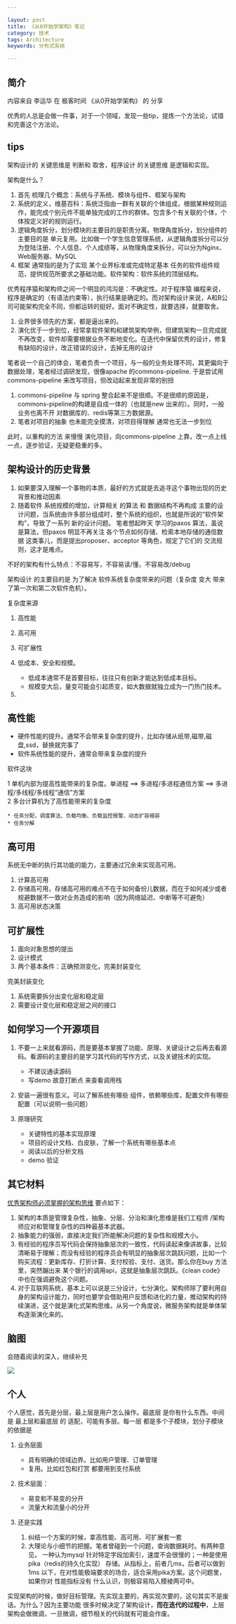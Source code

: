 ```yaml
---

layout: post
title: 《从0开始学架构》笔记
category: 技术
tags: Architecture
keywords: 分布式系统

---
```


## 简介

内容来自 李运华 在 极客时间 《从0开始学架构》 的 分享

优秀的人总是会做一件事，对于一个领域，发现一些tip，提炼一个方法论，试错和完善这个方法论。

## tips

架构设计的 关键思维是 判断和 取舍，程序设计 的关键思维 是逻辑和实现。

架构是什么？

1. 首先 梳理几个概念：系统与子系统、模块与组件、框架与架构
2. 系统的定义，维基百科：系统泛指由一群有关联的个体组成，根据某种规则运作，能完成个别元件不能单独完成的工作的群体。包含多个有关联的个体，个体按定义好的规则运行。
3. 逻辑角度拆分，划分模块的主要目的是职责分离。物理角度拆分，划分组件的主要目的是 单元复用。比如做一个学生信息管理系统，从逻辑角度拆分可以分为登陆注册、个人信息、个人成绩等，从物理角度来拆分，可以分为Nginx、Web服务器、MySQL
4. 框架 通常指的是为了实现 某个业界标准或完成特定基本 任务的软件组件规范，提供规范所要求之基础功能。软件架构：软件系统的顶层结构。

优秀程序猿和架构师之间一个明显的鸿沟是：不确定性。对于程序猿 编程来说，程序是确定的（有语法约束等），执行结果是确定的。而对架构设计来说，A和B公司可能架构完全不同，但都运转的挺好。面对不确定性，就要选择，就要取舍。

1. 业界很多领先的方案，都是逼出来的。
2. 演化优于一步到位，经常拿软件架构和建筑架构举例，但建筑架构一旦完成就不再改变，软件却需要根据业务不断地变化。在迭代中保留优秀的设计，修复有缺陷的设计，改正错误的设计，去掉无用的设计

笔者说一个自己的体会，笔者负责一个项目，与一般的业务处理不同，其更偏向于数据处理，笔者经过调研发现，很像apache 的commons-pipeline. 于是尝试用commons-pipeline 来改写项目，但改动起来发现非常的别扭

1. commons-pipeline  与 spring 整合起来不是很顺。不是很顺的原因是， commons-pipeline的构建是自成一体的（也就是new 出来的）。同时，一般业务也离不开 对数据库的、redis等第三方数据源。 
2. 笔者对项目的抽象 也未能完全摸清，对项目得理解 通常也无法一步到位

此时，以重构的方法 来慢慢 演化项目，向commons-pipeline 上靠，改一点上线一点，逐步验证，无疑更稳重的多。

## 架构设计的历史背景

1. 如果要深入理解一个事物的本质，最好的方式就是去追寻这个事物出现的历史背景和推动因素
2. 随着软件 系统规模的增加，计算相关 的算法 和 数据结构不再构成 主要的设计问题，当系统由许多部分组成时，整个系统的组织，也就是所说的“软件架构”，导致了一系列 新的设计问题。 笔者想起昨天 学习的paxos 算法，虽说是算法，但paxos 明显不再关注 各个节点如何存储、检索本地存储的通信数据 这类事儿，而是提出proposer、acceptor 等角色，规定了它们的 交流规则，这才是难点。

不好的架构有什么特点：不容易写，不容易读/懂，不容易改/debug

架构设计 的主要目的是 为了解决 软件系统复杂度带来的问题（复杂度 变大 带来了第一次和第二次软件危机）。

复杂度来源

1. 高性能
2. 高可用
3. 可扩展性
4. 低成本、安全和规模。

	* 低成本通常不是首要目标，往往只有创新才能达到低成本目标。 
	* 规模变大后，量变可能会引起质变，如大数据就独立成为一门热门技术。
5. 

## 高性能

* 硬件性能的提升。通常不会带来复杂度的提升，比如存储从纸带,磁带,磁盘,ssd，替换就完事了
* 软件系统性能的提升，通常会带来复杂度的提升

软件这块
	
1 单机内部为提高性能带来的复杂度。单进程 ==> 多进程/多进程通信方案 ==> 多进程/多线程/多线程“通信”方案  
2 多台计算机为了高性能带来的复杂度

	* 任务分配，调度算法、负载均衡、负载监控报警、动态扩容缩容
	* 任务分解

## 高可用

系统无中断的执行其功能的能力，主要通过冗余来实现高可用。

1. 计算高可用
2. 存储高可用，存储高可用的难点不在于如何备份儿数据，而在于如何减少或者规避数据不一致对业务造成的影响（因为网络延迟、中断等不可避免）
3. 高可用状态决策

## 可扩展性

1. 面向对象思想的提出
2. 设计模式
3. 两个基本条件：正确预测变化，完美封装变化

完美封装变化

1. 系统需要拆分出变化层和稳定层
2. 需要设计变化层和稳定层之间的接口

## 如何学习一个开源项目

1. 不要一上来就看源码，而是要基本掌握了功能、原理、关键设计之后再去看源码。看源码的主要目的是学习其代码的写作方式，以及关键技术的实现。

	* 不建议通读源码
	* 写demo 故意打断点 来查看调用栈
2. 安装一遍很有意义。可以了解系统有哪些 组件，依赖哪些库，配置文件有哪些配置（可以说明一些问题）
3. 原理研究

	* 关键特性的基本实现原理
	* 项目的设计文档、白皮肤，了解一个系统有哪些基本点
	* 阅读以后的分析文档
	* demo 验证

## 其它材料

[优秀架构师必须掌握的架构思维](https://mp.weixin.qq.com/s?__biz=MzI4MTY5NTk4Ng==&mid=2247484527&idx=2&sn=252d8b5bd0330036de8493739191d472&chksm=eba407f2dcd38ee45f3b84a47712f8dfeea2737d6ab4a5d5e94e7d930e25c8a2c1b1995ae1dc&mpshare=1&scene=23&srcid=0515YYrhZguaeaLjTDiK5Ubu%23rd) 要点如下：

1. 架构的本质是管理复杂性，抽象、分层、分治和演化思维是我们工程师 /架构师应对和管理复杂性的四种最基本武器。
2. 抽象能力的强弱，直接决定我们所能解决问题的复杂性和规模大小。
2. 有经验的程序员写代码会保持抽象层次的一致性，代码读起来像讲故事，比较清晰易于理解；而没有经验的程序员会有明显的抽象层次跳跃问题，比如一个购买流程：更新库存、打折计算、支付校验、支付、送货。那么你在buy 方法里，突然蹦出来 某个银行的调用api，这就是抽象层次跳跃。《clean code》中也在强调避免这个问题。
3. 对于互联网系统，基本上可以说是三分设计，七分演化。架构师除了要利用自身的架构设计能力，同时也要学会借助用户反馈和进化的力量，推动架构的持续演进，这个就是演化式架构思维。从另一个角度说，微服务架构就是单体架构逐渐演化来的。

## 脑图

会随着阅读的深入，继续补充

![](/public/upload/architecture/learn_architecture_from_0_mind_map.png)

## 个人


个人感觉，首先是分层，最上层是用户怎么操作。最底层 是你有什么东西。中间 是 最上层和最底层 的 适配，可能有多层。每一层 都是多个子模块，划分子模块的依据是

1. 业务层面

	* 具有明确的领域边界。比如用户管理、订单管理
	* 复用。比如红包和打赏 都要用到支付系统

2. 技术层面：

	* 易变和不易变的分开
	* 流量大和流量小的分开
	
3. 还是实践

    1. 纠结一个方案的时候，拿高性能、高可用、可扩展套一套
    2. 大理论与小细节的把握。笔者曾碰到一个问题，查询数据耗时。有两种意见， 一种认为mysql 针对特定字段加索引，速度不会很慢的；一种是使用pika（redis的持久化实现） 存储。从指标上，前者几ms，后者可以做到1ms 以下，在对性能极端要求的场合，适合采用pika方案。这个问题里，如果你对 性能指标没有 什么认识，则极容易陷入模棱两可中。

	
实现架构的时候，做好目标管理。先实现主要的，再实现次要的，这句其实不是废话。为什么？因为主要功能 很多时候决定了架构设计，**而在迭代的过程中**，上层架构会做微调，一旦微调，细节相关的代码就有可能会作废。